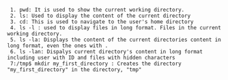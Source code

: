      1. pwd: It is used to show the current working directory.
     2. ls: Used to display the content of the current directory
     3. cd: This is used to navigate to the user's home directory
     4. ls -l : used to display files in long format. Files in the current working directory.
     5. ls -la: Displays the content of the current directories content in long format, even the ones with .
     6. ls -lan: Dispalys current directory's content in long format including user with ID and files with hidden characters
     7:/tmp$ mkdir my_first_directory : Creates the directory "my_first_directory" in the directory, "tmp" 

